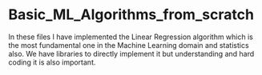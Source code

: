 # Basic_ML_Algorithms_from_scratch
In these files I have implemented the Linear Regression algorithm which is the most fundamental one in the Machine Learning domain and statistics also. We have libraries to directly implement it but understanding and hard coding it is also important.
